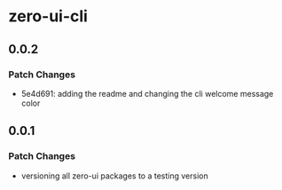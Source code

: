 # zero-ui-cli

## 0.0.2

### Patch Changes

- 5e4d691: adding the readme and changing the cli welcome message color

## 0.0.1

### Patch Changes

- versioning all zero-ui packages to a testing version

